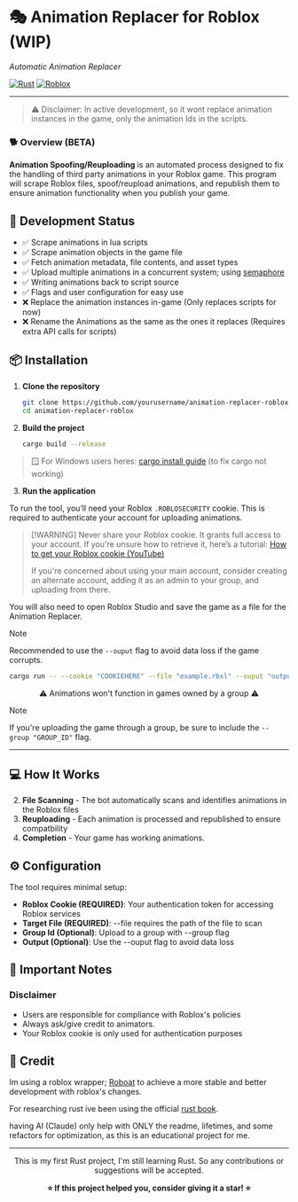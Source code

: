 # 🎭 Animation Replacer for Roblox (WIP)
*Automatic Animation Replacer*

[![Rust](https://img.shields.io/badge/rust-%23000000.svg?style=for-the-badge&logo=rust&logoColor=white)](https://www.rust-lang.org/)
[![Roblox](https://img.shields.io/badge/Roblox-00A2FF?style=for-the-badge&logo=roblox&logoColor=white)](https://www.roblox.com/)



---
>    ⚠️ Disclaimer: In active development, so it wont replace animation instances in the game, only the animation Ids in the scripts.

### 🐕 Overview (BETA)
**Animation Spoofing/Reuploading** is an automated process designed to fix the handling of third party animations in your Roblox game. This program will scrape Roblox files, spoof/reupload animations, and republish them to ensure animation functionality when you publish your game.

## 📝 Development Status
- ✅ Scrape animations in lua scripts
- ✅ Scrape animation objects in the game file
- ✅ Fetch animation metadata, file contents, and asset types
- ✅ Upload multiple animations in a concurrent system; using [semaphore](https://docs.rs/semaphore/latest/semaphore/)
- ✅ Writing animations back to script source 
- ✅ Flags and user configuration for easy use
- ❌ Replace the animation instances in-game (Only replaces scripts for now)  
- ❌ Rename the Animations as the same as the ones it replaces (Requires extra API calls for scripts)




## 📦 Installation

1. **Clone the repository**
   ```bash
   git clone https://github.com/yourusername/animation-replacer-roblox.git
   cd animation-replacer-roblox
   ```

2. **Build the project**
   ```bash
   cargo build --release
   ```
> 🪟 For Windows users heres: [cargo install guide](https://doc.rust-lang.org/cargo/getting-started/installation.html) (to fix cargo not working)

3. **Run the application**

To run the tool, you’ll need your Roblox ``.ROBLOSECURITY`` cookie.
This is required to authenticate your account for uploading animations.

>    [!WARNING]
>    Never share your Roblox cookie. It grants full access to your account.
>    If you're unsure how to retrieve it, here’s a tutorial:
>    [How to get your Roblox cookie (YouTube)](https://www.youtube.com/watch?v=zkSnBV7oOZM)
> 
> If you're concerned about using your main account, consider creating an alternate account, adding it as an admin to your group, and uploading from there.

You will also need to open Roblox Studio and save the game as a file for the Animation Replacer.
> [!NOTE]
> Recommended to use the ``--ouput`` flag to avoid data loss if the game corrupts. 

   ```bash
   cargo run -- --cookie "COOKIEHERE" --file "example.rbxl" --ouput "output.rbxl"
   ```

<div align="center">
⚠️ Animations won't function in games owned by a group ⚠️
</div align="center">

> [!NOTE]
> If you're uploading the game through a group, be sure to include the ``--group "GROUP_ID"`` flag.

<!-- > ⚠️ This project is currently under active development.   -->
<!-- > Installation instructions will be provided in a future release. ⚠️ -->
---

## 💻 How It Works
2. **File Scanning** - The bot automatically scans and identifies animations in the Roblox files
3. **Reuploading** - Each animation is processed and republished to ensure compatbility
5. **Completion** - Your game has working animations.

## ⚙️ Configuration
The tool requires minimal setup:
- **Roblox Cookie (REQUIRED)**: Your authentication token for accessing Roblox services
- **Target File (REQUIRED)**: --file requires the path of the file to scan
- **Group Id (Optional)**: Upload to a group with --group flag
- **Output (Optional)**: Use the --ouput flag to avoid data loss

## 🚨 Important Notes

### Disclaimer
- Users are responsible for compliance with Roblox's policies
- Always ask/give credit to animators.
- Your Roblox cookie is only used for authentication purposes


## 🤝 Credit 
Im using a roblox wrapper; [Roboat](https://github.com/fekie/roboat) to achieve a more stable and better development with roblox's changes.

For researching rust ive been using the official [rust book](https://doc.rust-lang.org/book/).

having AI (Claude) only help with ONLY the readme, lifetimes, and some refactors for optimization, as this is an educational project for me.


---

<div align="center">
   This is my first Rust project, I'm still learning Rust. So any contributions or suggestions will be accepted.

**⭐ If this project helped you, consider giving it a star! ⭐**

</div>

